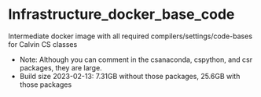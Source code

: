 # Infrastructure_docker_base_code

Intermediate docker image with all required compilers/settings/code-bases for Calvin CS classes
- Note: Although you can comment in the csanaconda, cspython, and csr packages, they are large.
- Build size 2023-02-13: 7.31GB without those packages, 25.6GB with those packages
